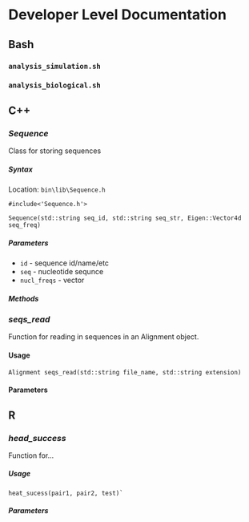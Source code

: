 # Developer Level Documentation

## Bash 

### `analysis_simulation.sh`

### `analysis_biological.sh`

## C++

### *Sequence*
Class for storing sequences  

##### Syntax
Location: `bin\lib\Sequence.h`  
```
#include<'Sequence.h'>

Sequence(std::string seq_id, std::string seq_str, Eigen::Vector4d seq_freq)
```

##### Parameters
- `id` - sequence id/name/etc
- `seq` - nucleotide sequnce
- `nucl_freqs` - vector

##### Methods



### *seqs_read*

Function for reading in sequences in an Alignment object.

#### Usage
```
Alignment seqs_read(std::string file_name, std::string extension)
```

#### Parameters


## R

### *head_success*
Function for... 

##### Usage 
```
heat_sucess(pair1, pair2, test)`
```

##### Parameters
